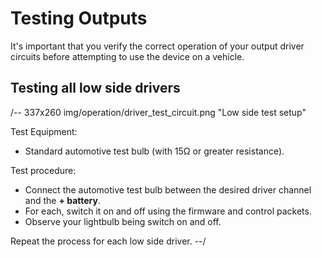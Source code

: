 # Testing Outputs #

It's important that you verify the correct operation of your output driver circuits before attempting to use the device on a vehicle.

## Testing all low side drivers
/-- 337x260 img/operation/driver_test_circuit.png "Low side test setup"

Test Equipment:

 - Standard automotive test bulb (with 15&ohm; or greater resistance).
 
Test procedure: 

 - Connect the automotive test bulb between the desired driver channel and the **+ battery**.
 - For each, switch it on and off using the firmware and control packets.
 - Observe your lightbulb being switch on and off.

Repeat the process for each low side driver.
--/

